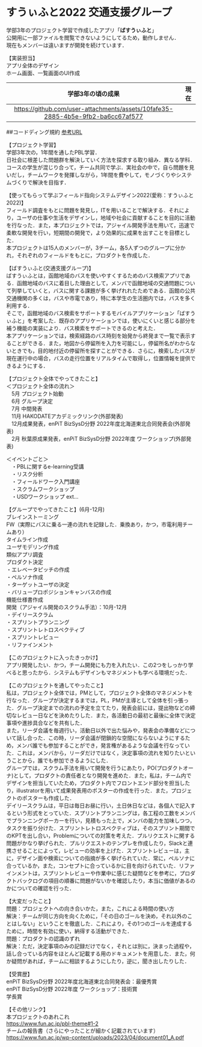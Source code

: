 # すうぃふと2022 交通支援グループ
学部3年のプロジェクト学習で作成したアプリ「**ばすうぃふと**」<br>
公開用に一部ファイルを閲覧できないようにしてるため，動作しません．<br>
現在もメンバーは違いますが開発を続けています．<br>

【実装担当】<br>
アプリ全体のデザイン<br>
ホーム画面、一覧画面のUI作成<br>


|学部3年の頃の成果|現在|
|:-:|:-:|
|https://github.com/user-attachments/assets/10fafe35-2885-4b5e-9fb2-ba6cc67af577||



##コードディング規約
[参考URL](https://trinitas.tech/2021/02/03/1007/)<br>

【プロジェクト学習】<br>
学部3年次の，1年間を通したPBL学習．<br>
日社会に根差した問題群を解決していく方法を探求する取り組み．異なる学科．コースの学生が混じり合って，チーム共同で学ぶ．実社会の中で，自ら問題を見いだし，チームワークを発揮しながら，1年間を費やして，モノづくりやシステムづくりで解決を目指す．

【使ってもらって学ぶフィールド指向システムデザイン2022(愛称：すうぃふと2022)】<br>
フィールド調査をもとに問題を発見し，ITを用いることで解決する．それにより，ユーザの仕事や生活をデザインし，地域や社会に貢献することを目的に活動を行なった．また，本プロジェクトでは，アジャイル開発手法を用いて，迅速で柔軟な開発を行い，短期間の開発で，より効果的に成果を出すことを目標とした．<br>
本プロジェクトは15人のメンバーが，3チーム，各5人ずつのグループに分かれ，それぞれのフィールドをもとに，プロダクトを作成した．

【ばすうぃふと(交通支援グループ)】<br>
ばすうぃふとは，函館地域のバスを使いやすくするためのバス検索アプリである．函館地域のバスに着目した理由として，メンバで函館地域の交通問題について列挙していくと，バスに関する課題が多く挙げれれたためである．函館の公共交通機関の多くは，バスや市電であり，特に本学生の生活圏内では，バスを多く利用する．<br>
そこで，函館地域のバス検索をサポートするモバイルアプリケーション「ばすうぃふと」を考案した．既存のアプリケーションでは，使いにくいと感じる部分を補う機能の実装により．バス検索をサポートできるのと考えた．<br>
本アプリケーションでは，検索経路のバス時刻を始発から終発まで一覧で表示することができる．また，地図から停留所を入力を可能にし，停留所名がわからないときでも，目的地付近の停留所を探すことができる．さらに，検索したバスが現在運行中の場合，バスの走行位置をリアルタイムで取得し，位置情報を提供できるようにする．

【プロジェクト全体でやってきたこと】<br>
＜プロジェクト全体の流れ＞<br>
　5月 プロジェクト始動<br>
　6月 グループ決定<br>
　7月 中間発表<br>
　11月 HAKODATEアカデミックリンク(外部発表)<br>
　12月成果発表，enPiT BizSysD分野 2022年度北海道東北合同発表会(外部発表)<br>
　2月 秋葉原成果発表，enPiT BizSysD分野 2022年度 ワークショップ(外部発表)<br>

＜イベントごと＞<br>
　・PBLに関するe-learning受講<br>
　・リスク分析<br>
　・フィールドワーク入門講座<br>
　・スクラムワークショップ<br>
　・USDワークショップ ext…

【グループでやってきたこと】(6月-12月)<br>
ブレインストーミング<br>
FW（実際にバスに乗る一連の流れを記録した．乗換あり，かつ，市電利用チームあり）<br>
タイムライン作成<br>
ユーザモデリング作成<br>
類似アプリ調査<br>
プロダクト決定<br>
・エレベータピッチの作成<br>
・ペルソナ作成<br>
・ターゲットユーザの決定<br>
・バリュープロポジションキャンバスの作成<br>
機能仕様書作成<br>
開発（アジャイル開発のスクラム手法）：10月-12月<br>
・デイリースクラム<br>
・スプリントプランニング<br>
・スプリントレトロスペクティブ<br>
・スプリントレビュー<br>
・リファインメント

【このプロジェクトに入ったきっかけ】<br>
アプリ開発したい．かつ，チーム開発にも力を入れたい．この2つをしっかり学べると思ったから．システムもデザインもマネジメントも学べる環境だった．

【このプロジェクトを通してやったこと】<br>
私は，プロジェクト全体では，PMとして，プロジェクト全体のマネジメントを行なった．グループが決定するまでは，PL，PMが主導として全体を引っ張った．グループ決定までの流れの予定を立てたり，発表会前には，提出物などの締切なレビュー日などを決めたりした．また，各活動日の最初と最後に全体で決定事項や進捗具合などを共有した．<br>
また，リーダ会議を毎週行い，活動日以外で出た悩みや，発表会の準備などについて話し合った．この時，リーダ会議が閉鎖的な空間にならないようにするため，メンバ誰でも参加することができ，発言権があるような会議を行なっていた．これは，メンバから，リーダだけではなく，決定事項の流れを知りたいということから，誰でも参加できるようにした．<br>
グループでは，スクラム手法を用いて開発を行うにあたり，PO(プロダクトオーナ)として，プロダクトの責任者となり開発を進めた．また，私は，チーム内でデザインを担当していたため，プロダクト内でフロントエンド部分を担当したり，illustratorを用いて成果発表用のポスターの作成を行った．また，プロジェクトのポスターも作成した．<br>
デイリースクラムは，平日は毎日お昼に行い，土日休日などは，各個人で記入するという形式をとっていた．スプリントプランニングは，各工程の工数をメンバでプランニングポーカーを行い，見積もった上で，メンバの能力を加味しつつ，タスクを振り分けた．スプリントレトロスペクティブは，そのスプリント期間でのKPTを出し合い，Problemについての対策を考えた．プルリクエストに関する問題がかなり挙げられた．プルリクエストのテンプレを作成したり，Slackと連携させることによって，レビューの効率を上げた．スプリントレビューは，主に，デザイン面や検索についての指摘が多く挙げられていた．常に，ペルソナに合っているか，また，コンセプトに合っているかに目を向けられていた．リファインメントは，スプリントレビューや作業中に感じた疑問などを参考に，プロダクトバックログの項目の順番に問題がないかを確認したり，本当に価値があるのかについての確認を行った．

【大変だったこと】<br>
問題：プロジェクトへの向き合いかた，また，これによる時間の使い方<br>
解決：チームが同じ方向を向くために，「その日のゴールを決め，それ以外のことはしない」ということを徹底した．これにより，その1つのゴールを達成するために，時間を有効に使い，納得する活動ができた．<br>
問題：プロダクトの認識のずれ<br>
解決：ただ，決定事項のみの記録だけでなく，それとは別に，決まった過程や，話し合っている内容をほとんど記載する用のドキュメントを用意した．また，何か疑問があれば，チームに相談するようにしたり，逆に，聞き出したりした．

【受賞歴】<br>
enPiT BizSysD分野 2022年度北海道東北合同発表会：最優秀賞<br>
enPiT BizSysD分野 2022年度 ワークショップ：技術賞<br>
学長賞

【その他リンク】<br>
本プロジェクトのあれこれ<br>
https://www.fun.ac.jp/pbl-theme#1-2<br>
チームの報告書（さらにやったことが細かく記載されています）<br>
https://www.fun.ac.jp/wp-content/uploads/2023/04/document01_A.pdf
